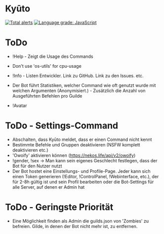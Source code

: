# Kyūto
[![Total alerts](https://img.shields.io/lgtm/alerts/g/Sprax2013/Kyuto.svg?logo=lgtm&logoWidth=18)](https://lgtm.com/projects/g/Sprax2013/Kyuto/alerts/)
[![Language grade: JavaScript](https://img.shields.io/lgtm/grade/javascript/g/Sprax2013/Kyuto.svg?logo=lgtm&logoWidth=18)](https://lgtm.com/projects/g/Sprax2013/Kyuto/context:javascript)

# ToDo
 - !Help <Command> - Zeigt die Usage des Commands
 - Don't use 'os-utils' for cpu-usage

 - !Info - Listen Entwickler. Link zu GitHub. Link zu den Issues. etc.
 
 - Der Bot führt Statistiken, welcher Command wie oft genutzt wurde mit welchen Argumenten (Anonymisiert.) - Zusätzlich die Anzahl von Ausgeführten Befehlen pro Guilde
 - !Avatar <Gif>

# ToDo - Settings-Command
 - Abschalten, dass Kyūto meldet, dass er einen Command nicht kennt
 - Bestimmte Befehle und Gruppen deaktivieren (NSFW komplett deaktivieren etc.)
 - 'Owoify' aktivieren können (https://nekos.life/api/v2/owoify)
 - !gender, !sex -> Man kann sein eigenes Geschlecht festlegen, dass der Bot für den Nutzer nutzt
 - Der Bot hostet eine Einstellungs- und Profile-Page. Jeder kann sich einen Token generieren (!Editor, !ControlPanel, !Webinterface, etc.), der für 2-8h gültig ist und sein Profil bearbeiten oder die Bot-Settings für alle Server, auf denen er Admin hat

 # ToDo - Geringste Priorität
 - Eine Möglichkeit finden als Admin die guilds.json von 'Zombies' zu befreien. Gilde, in denen der Bot nicht mehr ist, zu entfernen.
 
